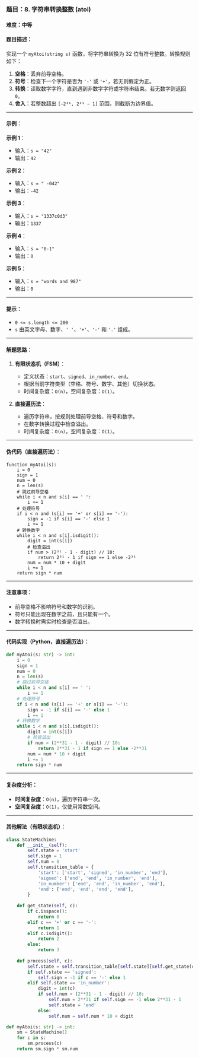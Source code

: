 ### 题目：8. 字符串转换整数 (atoi)

#### 难度：中等

#### 题目描述：
实现一个 `myAtoi(string s)` 函数，将字符串转换为 32 位有符号整数。转换规则如下：
1. **空格**：丢弃前导空格。
2. **符号**：检查下一个字符是否为 `'-'` 或 `'+'`，若无则假定为正。
3. **转换**：读取数字字符，直到遇到非数字字符或字符串结束。若无数字则返回 `0`。
4. **舍入**：若整数超出 `[−2³¹, 2³¹ − 1]` 范围，则截断为边界值。

---

#### 示例：

**示例 1**：
- 输入：`s = "42"`
- 输出：`42`

**示例 2**：
- 输入：`s = " -042"`
- 输出：`-42`

**示例 3**：
- 输入：`s = "1337c0d3"`
- 输出：`1337`

**示例 4**：
- 输入：`s = "0-1"`
- 输出：`0`

**示例 5**：
- 输入：`s = "words and 987"`
- 输出：`0`

---

#### 提示：
- `0 <= s.length <= 200`
- `s` 由英文字母、数字、`' '`、`'+'`、`'-'` 和 `'.'` 组成。

---

#### 解题思路：
1. **有限状态机（FSM）**：
   - 定义状态：`start`、`signed`、`in_number`、`end`。
   - 根据当前字符类型（空格、符号、数字、其他）切换状态。
   - 时间复杂度：`O(n)`，空间复杂度：`O(1)`。

2. **直接遍历法**：
   - 遍历字符串，按规则处理前导空格、符号和数字。
   - 在数字转换过程中检查溢出。
   - 时间复杂度：`O(n)`，空间复杂度：`O(1)`。

---

#### 伪代码（直接遍历法）：
```
function myAtoi(s):
    i = 0
    sign = 1
    num = 0
    n = len(s)
    # 跳过前导空格
    while i < n and s[i] == ' ':
        i += 1
    # 处理符号
    if i < n and (s[i] == '+' or s[i] == '-'):
        sign = -1 if s[i] == '-' else 1
        i += 1
    # 转换数字
    while i < n and s[i].isdigit():
        digit = int(s[i])
        # 检查溢出
        if num > (2³¹ - 1 - digit) // 10:
            return 2³¹ - 1 if sign == 1 else -2³¹
        num = num * 10 + digit
        i += 1
    return sign * num
```

---

#### 注意事项：
- 前导空格不影响符号和数字的识别。
- 符号只能出现在数字之前，且只能有一个。
- 数字转换时需实时检查是否溢出。

---

#### 代码实现（Python，直接遍历法）：
```python
def myAtoi(s: str) -> int:
    i = 0
    sign = 1
    num = 0
    n = len(s)
    # 跳过前导空格
    while i < n and s[i] == ' ':
        i += 1
    # 处理符号
    if i < n and (s[i] == '+' or s[i] == '-'):
        sign = -1 if s[i] == '-' else 1
        i += 1
    # 转换数字
    while i < n and s[i].isdigit():
        digit = int(s[i])
        # 检查溢出
        if num > (2**31 - 1 - digit) // 10:
            return 2**31 - 1 if sign == 1 else -2**31
        num = num * 10 + digit
        i += 1
    return sign * num
```

---

#### 复杂度分析：
- **时间复杂度**：`O(n)`，遍历字符串一次。
- **空间复杂度**：`O(1)`，仅使用常数空间。

---

#### 其他解法（有限状态机）：
```python
class StateMachine:
    def __init__(self):
        self.state = 'start'
        self.sign = 1
        self.num = 0
        self.transition_table = {
            'start': ['start', 'signed', 'in_number', 'end'],
            'signed': ['end', 'end', 'in_number', 'end'],
            'in_number': ['end', 'end', 'in_number', 'end'],
            'end': ['end', 'end', 'end', 'end'],
        }
    
    def get_state(self, c):
        if c.isspace():
            return 0
        elif c == '+' or c == '-':
            return 1
        elif c.isdigit():
            return 2
        else:
            return 3
    
    def process(self, c):
        self.state = self.transition_table[self.state][self.get_state(c)]
        if self.state == 'signed':
            self.sign = -1 if c == '-' else 1
        elif self.state == 'in_number':
            digit = int(c)
            if self.num > (2**31 - 1 - digit) // 10:
                self.num = 2**31 if self.sign == -1 else 2**31 - 1
                self.state = 'end'
            else:
                self.num = self.num * 10 + digit

def myAtoi(s: str) -> int:
    sm = StateMachine()
    for c in s:
        sm.process(c)
    return sm.sign * sm.num
```